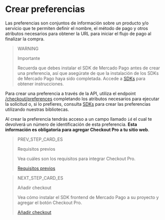 # Crear preferencias

Las preferencias son conjuntos de información sobre un producto y/o servicio que te permiten definir el nombre, el método de pago y otros atributos necesarios para obtener la URL para iniciar el flujo de pago al finalizar la compra.

> WARNING
>
> Importante
>
> Recuerda que debes instalar el SDK de Mercado Pago antes de crear una preferencia, así que asegúrate de que la instalación de los SDKs de Mercado Pago haya sido completada. Accede a [SDKs](https://www.mercadopago[FAKER][URL][DOMAIN]/developers/es/guides/sdks) para obtener instrucciones.

Para crear una preferencia a través de la API, utiliza el endpoint [/checkout/preferences](https://www.mercadopago[FAKER][URL][DOMAIN]/developers/es/reference/preferences/_checkout_preferences/post) completando los atributos necesarios para ejecutar la solicitud o, si lo prefieres, consulta [SDKs](https://www.mercadopago[FAKER][URL][DOMAIN]/developers/pt/guides/sdks)  para crear las preferencias utilizando nuestras bibliotecas.

Al crear la preferencia tendrás acceso a un campo llamado `id` el cual te devolverá un número de identificación de esta preferencia. **Esta información es obligatoria para agregar Checkout Pro a tu sitio web**.

> PREV_STEP_CARD_ES
>
> Requisitos previos 
>
> Vea cuáles son los requisitos para integrar Checkout Pro.
>
> [Requisitos previos](/developers/es/docs/docs/checkout-pro/requirements)

> NEXT_STEP_CARD_ES
>
> Añadir checkout
>
> Vea cómo instalar el SDK frontend de Mercado Pago a su proyecto y agregar el botón Checkout Pro.
>
> [Añadir checkout](/developers/es/docs/checkout-pro/integration-configuration/add-checkout)